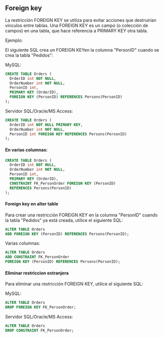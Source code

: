 ## Foreign key
La restricción FOREIGN KEY se utiliza para evitar acciones que destruirían vínculos entre tablas.
Una FOREIGN KEY es un campo (o colección de campos) en una tabla, que hace referencia a PRIMARY KEY otra tabla.

Ejemplo:

El siguiente SQL crea un FOREIGN KEYen la columna "PersonID" cuando se crea la tabla "Pedidos":

MySQL:
```sql
CREATE TABLE Orders (
  OrderID int NOT NULL,
  OrderNumber int NOT NULL,
  PersonID int,
  PRIMARY KEY (OrderID),
  FOREIGN KEY (PersonID) REFERENCES Persons(PersonID)
);
```

Servidor SQL/Oracle/MS Access:

```sql
CREATE TABLE Orders (
  OrderID int NOT NULL PRIMARY KEY,
  OrderNumber int NOT NULL,
  PersonID int FOREIGN KEY REFERENCES Persons(PersonID)
);
```

#### En varias columnas:

```sql
CREATE TABLE Orders (
  OrderID int NOT NULL,
  OrderNumber int NOT NULL,
  PersonID int,
  PRIMARY KEY (OrderID),
  CONSTRAINT FK_PersonOrder FOREIGN KEY (PersonID)
  REFERENCES Persons(PersonID)
);
```

#### Foreign key en alter table
  
Para crear una restricción FOREIGN KEY en la columna "PersonID" cuando la tabla "Pedidos" ya está creada, utilice el siguiente SQL:

```sql
ALTER TABLE Orders
ADD FOREIGN KEY (PersonID) REFERENCES Persons(PersonID);
```

Varias columnas:

```sql
ALTER TABLE Orders
ADD CONSTRAINT FK_PersonOrder
FOREIGN KEY (PersonID) REFERENCES Persons(PersonID);
```

#### Eliminar restriccion extranjera

Para eliminar una restricción FOREIGN KEY, utilice el siguiente SQL:

MySQL:

```sql
ALTER TABLE Orders
DROP FOREIGN KEY FK_PersonOrder;
```

Servidor SQL/Oracle/MS Access:

```sql
ALTER TABLE Orders
DROP CONSTRAINT FK_PersonOrder;
```